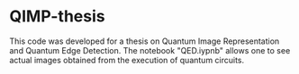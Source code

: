 # QIMP-thesis
This code was developed for a thesis on Quantum Image Representation and Quantum Edge Detection. The notebook "QED.iypnb" allows one to see actual images obtained from the execution of quantum circuits. 
